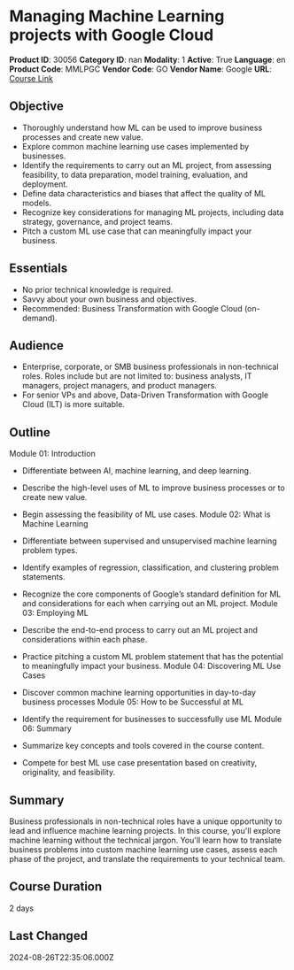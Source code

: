 # Managing Machine Learning projects with Google Cloud

**Product ID**: 30056
**Category ID**: nan
**Modality**: 1
**Active**: True
**Language**: en
**Product Code**: MMLPGC
**Vendor Code**: GO
**Vendor Name**: Google
**URL**: [Course Link](https://www.fastlaneus.com/course/google-mmlpgc)

## Objective
- Thoroughly understand how ML can be used to improve business processes and create new value.
- Explore common machine learning use cases implemented by businesses.
- Identify the requirements to carry out an ML project, from assessing feasibility, to data preparation, model training, evaluation, and deployment.
- Define data characteristics and biases that affect the quality of ML models.
- Recognize key considerations for managing ML projects, including data strategy, governance, and project teams.
- Pitch a custom ML use case that can meaningfully impact your business.

## Essentials
- No prior technical knowledge is required.
- Savvy about your own business and objectives.
- Recommended: Business Transformation with Google Cloud (on-demand).

## Audience
- Enterprise, corporate, or SMB business professionals in non-technical roles. Roles include but are not limited to: business analysts, IT managers, project managers, and product managers.
- For senior VPs and above, Data-Driven Transformation with Google Cloud (ILT) is more suitable.

## Outline
Module 01: Introduction


- Differentiate between AI, machine learning, and deep learning.
- Describe the high-level uses of ML to improve business processes or to create new value.
- Begin assessing the feasibility of ML use cases.
Module 02: What is Machine Learning


- Differentiate between supervised and unsupervised machine learning problem types.
- Identify examples of regression, classification, and clustering problem statements.
- Recognize the core components of Google’s standard definition for ML and considerations for each when carrying out an ML project.
Module 03: Employing ML


- Describe the end-to-end process to carry out an ML project and considerations within each phase.
- Practice pitching a custom ML problem statement that has the potential to meaningfully impact your business.
Module 04: Discovering ML Use Cases


- Discover common machine learning opportunities in day-to-day business processes
Module 05: How to be Successful at ML


- Identify the requirement for businesses to successfully use ML
Module 06: Summary


- Summarize key concepts and tools covered in the course content.
- Compete for best ML use case presentation based on creativity, originality, and feasibility.

## Summary
Business professionals in non-technical roles have a unique opportunity to lead and influence machine learning projects. In this course, you'll explore machine learning without the technical jargon. You'll learn how to translate business problems into custom machine learning use cases, assess each phase of the project, and translate the requirements to your technical team.

## Course Duration
2 days

## Last Changed
2024-08-26T22:35:06.000Z
